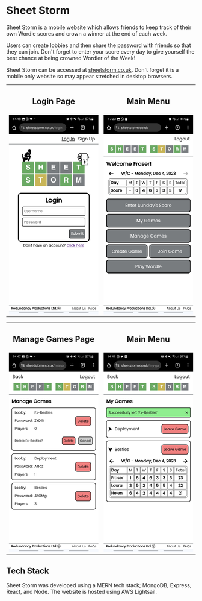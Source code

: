 # Sheet Storm

Sheet Storm is a mobile website which allows friends to keep track of their own Wordle scores and crown a winner at the end of each week.

Users can create lobbies and then share the password with friends so that they can join. Don't forget to enter your score every day to give yourself the best chance at being crowned Wordler of the Week!

Sheet Storm can be accessed at <a href="sheetstorm.co.uk">sheetstorm.co.uk</a>. Don't forget it is a mobile only website so may appear stretched in desktop browsers.

<table width="100%">
  <tr>
    <td><h2 align="center" width="33%">Login Page</h2></td>
    <td><h2 align="center" width="33%">Main Menu</h2></td>
  </tr>
  <tr>
    <td width="50%"><img src="readme_images/login-page.jpg" alt="Login Page" width="350"/></td>
    <td width="50%"><img src="readme_images/main-menu.jpg" alt="Main Menu" width="350"/></td>
  </tr> 
</table>

<table width="100%">
  <tr>
    <td><h2 align="center" width="33%">Manage Games Page</h2></td>
    <td><h2 align="center" width="33%">Main Menu</h2></td>
  </tr>
  <tr>
    <td width="50%"><img src="readme_images/manage-games.jpg" alt="Manage Games Page" width="350"/></td>
    <td width="50%"><img src="readme_images/my-games.jpg" alt="My Games Page" width="350"/></td>
  </tr> 
</table>

## Tech Stack

Sheet Storm was developed using a MERN tech stack; MongoDB, Express, React, and Node. The website is hosted using AWS Lightsail.
